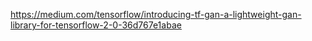 

<!--
 * @version:
 * @Author:  StevenJokess https://github.com/StevenJokess
 * @Date: 2020-11-07 19:50:29
 * @LastEditors:  StevenJokess https://github.com/StevenJokess
 * @LastEditTime: 2020-11-07 19:50:32
 * @Description:
 * @TODO::
 * @Reference:
-->
https://medium.com/tensorflow/introducing-tf-gan-a-lightweight-gan-library-for-tensorflow-2-0-36d767e1abae
